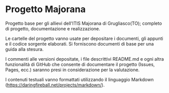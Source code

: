 # Progetto Majorana
Progetto base per gli allievi dell'ITIS Majorana di Grugliasco(TO); completo di progetto, documentazione e realizzazione.

Le cartelle del progetto vanno usate per depositare i documenti, gli appunti e il codice sorgente elaborati.
Si forniscono documenti di base per una guida alla stesura.

I commenti alle versioni depositate, i file descrittivi README.md e ogni altra funzionalità di GitHub che consente di documentare il progetto (Issues, Pages, ecc.) saranno presi in considerazione per la valutazione.

I contenuti testuali vanno formattati utilizzando il linguaggio Markdown (https://daringfireball.net/projects/markdown/).
